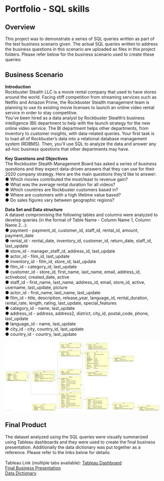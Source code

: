 # Portfolio - SQL skills
## Overview
This project was to demonstrate a series of SQL queries written as part of the test business scenario given. The actual SQL queries written to address the business questions in this scenario are uploaded as files in this project folders. Please refer below for the business scenario used to create these queries:

## Business Scenario
**Introduction**<br>
Rockbuster Stealth LLC is a movie rental company that used to have stores around the world. Facing stiff competition from streaming services such as Netflix and Amazon Prime, the Rockbuster Stealth management team is planning to use its existing movie licenses to launch an online video rental service in order to stay competitive. <br>
You’ve been hired as a data analyst by Rockbuster Stealth’s business intelligence (BI) department to help with the launch strategy for the new online video service. The BI department helps other departments, from inventory to customer insights, with data-related queries. Your first task is to load all of Rockbuster’s data into a relational database management system (RDBMS). Then, you’ll use SQL to analyze the data and answer any ad-hoc business questions that other departments may have.

**Key Questions and Objectives**<br>
The Rockbuster Stealth Management Board has asked a series of business questions and they expect data-driven answers that they can use for their 2020 company strategy. Here are the main questions they’d like to answer:<br>
● Which movies contributed the most/least to revenue gain?<br>
● What was the average rental duration for all videos?<br>
● Which countries are Rockbuster customers based in?<br>
● Where are customers with a high lifetime value based?<br>
● Do sales figures vary between geographic regions?<br>

**Data Set and Data structure**<br>
A dataset compromising the following tables and columns were analyzed to develop queries (in the format of Table Name - Column Name 1, Column Name 2...):<br>
● payment - payment_id, customer_id, staff_id, rental_id, amount, payment_date<br>
● rental_id - rental_date, inventory_id, customer_id, return_date, staff_id, last_update<br>
● store_id - manager_staff_id, address_id, last_update<br>
● actor_id - film_id, last_update<br>
● inventory_id - film_id, store_id, last_update<br>
● film_id - category_id, last_update<br>
● customer_id - store_id, first_name, last_name, email, address_id, activebool, created_date, active<br>
● staff_id - first_name, last_name, address_id, email, store_id, active, username, last_update, picture<br>
● actor_id - first_name, last_name, last_update<br>
● film_id - title, description, release_year, language_id, rental_duration, rental_rate, length, rating, last_update, special_features<br>
● category_id - name, last_update<br>
● address_id - address, address2, district, city_id, postal_code, phone, last_update<br>
● language_id - name, last_update<br>
● city_id - city, country_id, last_update<br>
● country_id - country, last_update<br><br>
![Rockbuster Dataset Entity Relationship Diagram](Rockbuster_ERD.png)<br>

## Final Product
The dataset analyzed using the SQL queries were visually summarized using Tableau dashboards and they were used to create the final business presentation. Additionally the data dictionary was put together as a reference. Please refer to the links below for details:<br><br>
Tableau Link (multiple tabs available): [Tableau Dashboard](https://public.tableau.com/views/CF_DI_E310_1/Customer_Base?:language=en-US&:display_count=n&:origin=viz_share_link)<br>
[Final Business Presentation](Rockbuster_2020_Strategy_Data_Analysis_CP.pdf)<br>
[Data Dictionary](Rockbuster_Data_Dictionary_CP.pdf)<br>
